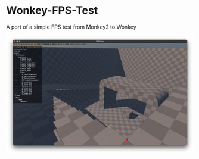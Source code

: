 # Wonkey-FPS-Test
A port of a simple FPS test from Monkey2 to Wonkey

<img src="./screenshots/2021-01-20.png" width="2048">
